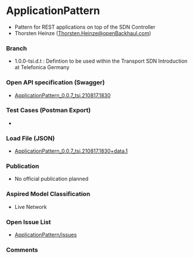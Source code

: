 # ApplicationPattern
- Pattern for REST applications on top of the SDN Controller
- Thorsten Heinze (Thorsten.Heinze@openBackhaul.com)

### Branch
- 1.0.0-tsi.d.t : Defintion to be used within the Transport SDN Introduction at Telefonica Germany

### Open API specification (Swagger)
- [ApplicationPattern_0.0.7_tsi.210817.1830](./ApplicationPattern_0.0.7_tsi.210817.1830.yaml)

### Test Cases (Postman Export)
- 

### Load File (JSON)
- [ApplicationPattern_0.0.7_tsi.210817.1830+data.1](./ApplicationPattern_0.0.7_tsi.210817.1830+data.1.json)

### Publication
- No official publication planned

### Aspired Model Classification
- Live Network

### Open Issue List
- [ApplicationPattern/issues](../../issues)

### Comments

